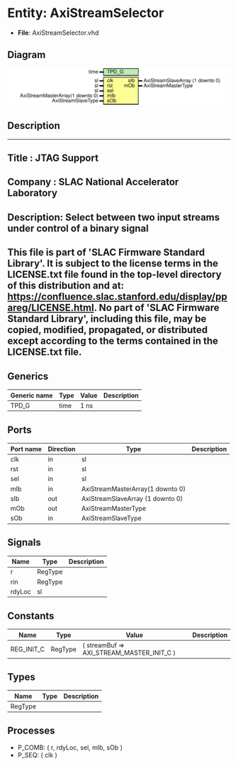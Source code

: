 # Entity: AxiStreamSelector

- **File**: AxiStreamSelector.vhd
## Diagram

![Diagram](AxiStreamSelector.svg "Diagram")
## Description

-----------------------------------------------------------------------------
 Title      : JTAG Support
-----------------------------------------------------------------------------
 Company    : SLAC National Accelerator Laboratory
-----------------------------------------------------------------------------
 Description: Select between two input streams under control of a binary signal
-----------------------------------------------------------------------------
 This file is part of 'SLAC Firmware Standard Library'.
 It is subject to the license terms in the LICENSE.txt file found in the
 top-level directory of this distribution and at:
    https://confluence.slac.stanford.edu/display/ppareg/LICENSE.html.
 No part of 'SLAC Firmware Standard Library', including this file,
 may be copied, modified, propagated, or distributed except according to
 the terms contained in the LICENSE.txt file.
-----------------------------------------------------------------------------
## Generics

| Generic name | Type | Value | Description |
| ------------ | ---- | ----- | ----------- |
| TPD_G        | time | 1 ns  |             |
## Ports

| Port name | Direction | Type                             | Description |
| --------- | --------- | -------------------------------- | ----------- |
| clk       | in        | sl                               |             |
| rst       | in        | sl                               |             |
| sel       | in        | sl                               |             |
| mIb       | in        | AxiStreamMasterArray(1 downto 0) |             |
| sIb       | out       | AxiStreamSlaveArray (1 downto 0) |             |
| mOb       | out       | AxiStreamMasterType              |             |
| sOb       | in        | AxiStreamSlaveType               |             |
## Signals

| Name   | Type    | Description |
| ------ | ------- | ----------- |
| r      | RegType |             |
| rin    | RegType |             |
| rdyLoc | sl      |             |
## Constants

| Name       | Type    | Value                                               | Description |
| ---------- | ------- | --------------------------------------------------- | ----------- |
| REG_INIT_C | RegType |  (       streamBuf => AXI_STREAM_MASTER_INIT_C    ) |             |
## Types

| Name    | Type | Description |
| ------- | ---- | ----------- |
| RegType |      |             |
## Processes
- P_COMB: ( r, rdyLoc, sel, mIb, sOb )
- P_SEQ: ( clk )
